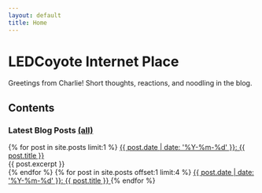 ```yaml
---
layout: default
title: Home
---
```


# LEDCoyote Internet Place
Greetings from Charlie! Short thoughts, reactions, and noodling in the blog<!--, while more developed and longer pieces are under essays-->.

## Contents

### Latest Blog Posts [(all)](/blog)
<div class="home-blog-list">
{% for post in site.posts limit:1 %}
<a class="home-post-link" href="{{ post.url }}">
  {{ post.date | date: '%Y-%m-%d' }}: {{ post.title }}
</a>
<div class="home-excerpt">
  {{ post.excerpt }}
</div>
{% endfor %}
{% for post in site.posts offset:1 limit:4 %}
<a class="home-post-link" href="{{ post.url }}">
  {{ post.date | date: '%Y-%m-%d' }}: {{ post.title }}
</a>
{% endfor %}
</div>

<!--
### Essays
placeholder
-->